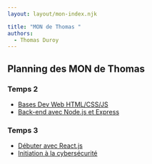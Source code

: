```yaml
---
layout: layout/mon-index.njk

title: "MON de Thomas "
authors:
  - Thomas Duroy
---
```


## Planning des MON de Thomas

### Temps 2

- [Bases Dev Web HTML/CSS/JS](./MON_2.1)
- [Back-end avec Node.js et Express](./MON_2.2)

### Temps 3

- [Débuter avec React.js](./MON_3.1)
- [Initiation à la cybersécurité](./MON_3.2/)

